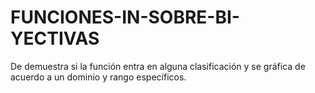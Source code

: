 # FUNCIONES-IN-SOBRE-BI-YECTIVAS
De demuestra si la función entra en alguna clasificación y se gráfica de acuerdo a un dominio y rango específicos. 
